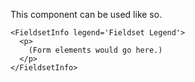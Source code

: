 This component can be used like so.

```
<FieldsetInfo legend='Fieldset Legend'>
  <p>
    (Form elements would go here.)
  </p>
</FieldsetInfo>
```